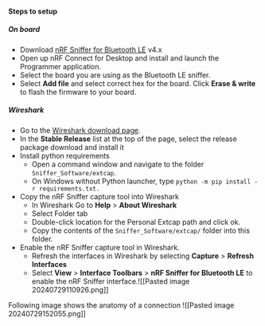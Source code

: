 #### Steps to setup
##### On board
- Download [nRF Sniffer for Bluetooth LE](https://www.nordicsemi.com/Software-and-Tools/Development-Tools/nRF-Sniffer-for-Bluetooth-LE/Download#infotabs) v4.x 
- Open up nRF Connect for Desktop and install and launch the Programmer application.
- Select the board you are using as the Bluetooth LE sniffer.
- Select **Add file** and select correct hex for the board. Click **Erase & write** to flash the firmware to your board.
##### Wireshark
- Go to the [Wireshark download page](https://www.wireshark.org/download.html).
- In the **Stable Release** list at the top of the page, select the release package download and install it
- Install python requirements
	- Open a command window and navigate to the folder `Sniffer_Software/extcap`.
	- On Windows without Python launcher, type ``python -m pip install -r requirements.txt.``
- Copy the nRF Sniffer capture tool into Wireshark
	- In Wireshark Go to **Help** > **About Wireshark** 
	- Select Folder tab
	- Double-click location for the Personal Extcap path and click ok.
	- Copy the contents of the `Sniffer_Software/extcap/` folder into this folder.
- Enable the nRF Sniffer capture tool in Wireshark.
	- Refresh the interfaces in Wireshark by selecting **Capture** > **Refresh Interfaces**
	- Select **View** > **Interface Toolbars** > **nRF Sniffer for Bluetooth LE** to enable the nRF Sniffer interface.![[Pasted image 20240729110926.png]]

Following image shows the anatomy of a connection
![[Pasted image 20240729152055.png]]

